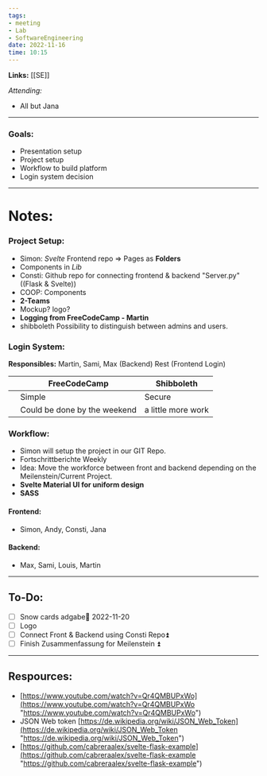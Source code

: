 ```yaml
---
tags:
- meeting
- Lab
- SoftwareEngineering 
date: 2022-11-16
time: 10:15
---
```


**Links:**  [[SE]]

*Attending:* 
- All but Jana

---
### Goals:

- Presentation setup
- Project setup
- Workflow to build platform
- Login system decision

--- 
# Notes:

### Project Setup:

- Simon: *Svelte* Frontend repo => Pages as **Folders** 
- Components in *Lib* 
- Consti: Github repo for connecting frontend & backend "Server.py" ((Flask & Svelte))
- COOP: Components 
- **2-Teams**
- Mockup? logo? 
- **Logging from FreeCodeCamp - Martin** 
- shibboleth 
	 Possibility to distinguish between admins and users.

### Login System:

**Responsibles:** Martin, Sami, Max (Backend)
Rest (Frontend Login)

|     | FreeCodeCamp                 | Shibboleth         |
| --- | ---------------------------- | ------------------ |
|     | Simple                       | Secure             |
|     | Could be done by the weekend | a little more work |

### Workflow: 

- Simon will setup the project in our GIT Repo.
- Fortschrittberichte Weekly
- Idea: Move the workforce between front and backend depending on the Meilenstein/Current Project.
- **Svelte Material UI for uniform design**
- **SASS**

#### Frontend:

- Simon, Andy, Consti, Jana

#### Backend:

- Max, Sami, Louis, Martin 

--- 
## To-Do:

- [ ] Snow cards adgabe📅 2022-11-20 
- [ ] Logo
- [ ] Connect Front & Backend using Consti Repo⏫ 
- [ ] Finish Zusammenfassung for Meilenstein ⏫ 

---
## Respources:

- [https://www.youtube.com/watch?v=Qr4QMBUPxWo](https://www.youtube.com/watch?v=Qr4QMBUPxWo "https://www.youtube.com/watch?v=Qr4QMBUPxWo")
- JSON Web token [https://de.wikipedia.org/wiki/JSON_Web_Token](https://de.wikipedia.org/wiki/JSON_Web_Token "https://de.wikipedia.org/wiki/JSON_Web_Token")
- [https://github.com/cabreraalex/svelte-flask-example](https://github.com/cabreraalex/svelte-flask-example "https://github.com/cabreraalex/svelte-flask-example")